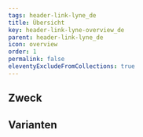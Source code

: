 ```yaml
---
tags: header-link-lyne_de
title: Übersicht
key: header-link-lyne-overview_de
parent: header-link-lyne_de
icon: overview
order: 1
permalink: false
eleventyExcludeFromCollections: true
---
```


## Zweck

## Varianten

